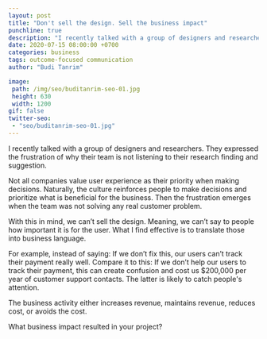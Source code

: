 ```yaml
---
layout: post
title: "Don't sell the design. Sell the business impact"
punchline: true
description: "I recently talked with a group of designers and researchers. In that conversation, they expressed the frustration of why their team is not really listening to their research finding and suggestion."
date: 2020-07-15 08:00:00 +0700
categories: business
tags: outcome-focused communication
author: "Budi Tanrim"

image:
 path: /img/seo/buditanrim-seo-01.jpg
 height: 630
 width: 1200
gif: false
twitter-seo: 
 - "seo/buditanrim-seo-01.jpg"
---
```


I recently talked with a group of designers and researchers. They expressed the frustration of why their team is not listening to their research finding and suggestion.

Not all companies value user experience as their priority when making decisions. Naturally, the culture reinforces people to make decisions and prioritize what is beneficial for the business. Then the frustration emerges when the team was not solving any real customer problem.

With this in mind, we can’t sell the design. Meaning, we can’t say to people how important it is for the user. What I find effective is to translate those into business language.

For example, instead of saying: If we don’t fix this, our users can’t track their payment really well. Compare it to this: If we don’t help our users to track their payment, this can create confusion and cost us $200,000 per year of customer support contacts. The latter is likely to catch people's attention.

The business activity either increases revenue, maintains revenue, reduces cost, or avoids the cost.

What business impact resulted in your project?
